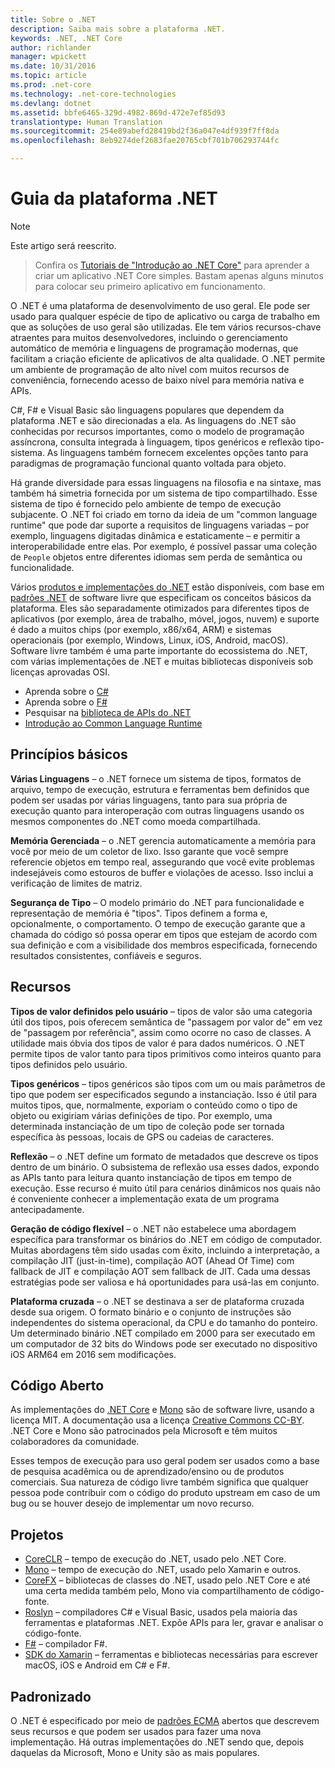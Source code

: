 ```yaml
---
title: Sobre o .NET
description: Saiba mais sobre a plataforma .NET.
keywords: .NET, .NET Core
author: richlander
manager: wpickett
ms.date: 10/31/2016
ms.topic: article
ms.prod: .net-core
ms.technology: .net-core-technologies
ms.devlang: dotnet
ms.assetid: bbfe6465-329d-4982-869d-472e7ef85d93
translationtype: Human Translation
ms.sourcegitcommit: 254e89abefd28419bd2f36a047e4df939f7ff8da
ms.openlocfilehash: 8eb9274def2683fae20765cbf701b706293744fc

---
```


# <a name="net-platform-guide"></a>Guia da plataforma .NET

> [!NOTE]
Este artigo será reescrito.

> Confira os [Tutoriais de "Introdução ao .NET Core"](../core/getting-started.md) para aprender a criar um aplicativo .NET Core simples. Bastam apenas alguns minutos para colocar seu primeiro aplicativo em funcionamento.

O .NET é uma plataforma de desenvolvimento de uso geral. Ele pode ser usado para qualquer espécie de tipo de aplicativo ou carga de trabalho em que as soluções de uso geral são utilizadas. Ele tem vários recursos-chave atraentes para muitos desenvolvedores, incluindo o gerenciamento automático de memória e linguagens de programação modernas, que facilitam a criação eficiente de aplicativos de alta qualidade. O .NET permite um ambiente de programação de alto nível com muitos recursos de conveniência, fornecendo acesso de baixo nível para memória nativa e APIs.

C#, F# e Visual Basic são linguagens populares que dependem da plataforma .NET e são direcionadas a ela. As linguagens do .NET são conhecidas por recursos importantes, como o modelo de programação assíncrona, consulta integrada à linguagem, tipos genéricos e reflexão tipo-sistema. As linguagens também fornecem excelentes opções tanto para paradigmas de programação funcional quanto voltada para objeto.

Há grande diversidade para essas linguagens na filosofia e na sintaxe, mas também há simetria fornecida por um sistema de tipo compartilhado. Esse sistema de tipo é fornecido pelo ambiente de tempo de execução subjacente. O .NET foi criado em torno da ideia de um "common language runtime" que pode dar suporte a requisitos de linguagens variadas – por exemplo, linguagens digitadas dinâmica e estaticamente – e permitir a interoperabilidade entre elas. Por exemplo, é possível passar uma coleção de `People` objetos entre diferentes idiomas sem perda de semântica ou funcionalidade.

Vários [produtos e implementações do .NET](components.md) estão disponíveis, com base em [padrões .NET](https://github.com/dotnet/coreclr/blob/master/Documentation/project-docs/dotnet-standards.md) de software livre que especificam os conceitos básicos da plataforma. Eles são separadamente otimizados para diferentes tipos de aplicativos (por exemplo, área de trabalho, móvel, jogos, nuvem) e suporte é dado a muitos chips (por exemplo, x86/x64, ARM) e sistemas operacionais (por exemplo, Windows, Linux, iOS, Android, macOS). Software livre também é uma parte importante do ecossistema do .NET, com várias implementações de .NET e muitas bibliotecas disponíveis sob licenças aprovadas OSI.

- Aprenda sobre o [C#](../csharp/index.md)
- Aprenda sobre o [F#](../fsharp/index.md)
- Pesquisar na [biblioteca de APIs do .NET](../../api/index.md)
- [Introdução ao Common Language Runtime](https://github.com/dotnet/coreclr/blob/master/Documentation/botr/intro-to-clr.md)

<a name="fundamentals"></a>Princípios básicos
------------

**Várias Linguagens** – o .NET fornece um sistema de tipos, formatos de arquivo, tempo de execução, estrutura e ferramentas bem definidos que podem ser usadas por várias linguagens, tanto para sua própria de execução quanto para interoperação com outras linguagens usando os mesmos componentes do .NET como moeda compartilhada.

**Memória Gerenciada** – o .NET gerencia automaticamente a memória para você por meio de um coletor de lixo. Isso garante que você sempre referencie objetos em tempo real, assegurando que você evite problemas indesejáveis como estouros de buffer e violações de acesso. Isso inclui a verificação de limites de matriz.

**Segurança de Tipo** – O modelo primário do .NET para funcionalidade e representação de memória é "tipos". Tipos definem a forma e, opcionalmente, o comportamento. O tempo de execução garante que a chamada do código só possa operar em tipos que estejam de acordo com sua definição e com a visibilidade dos membros especificada, fornecendo resultados consistentes, confiáveis e seguros.

<a name="features"></a>Recursos
--------

**Tipos de valor definidos pelo usuário** – tipos de valor são uma categoria útil dos tipos, pois oferecem semântica de "passagem por valor de" em vez de "passagem por referência", assim como ocorre no caso de classes. A utilidade mais óbvia dos tipos de valor é para dados numéricos. O .NET permite tipos de valor tanto para tipos primitivos como inteiros quanto para tipos definidos pelo usuário.

**Tipos genéricos** – tipos genéricos são tipos com um ou mais parâmetros de tipo que podem ser especificados segundo a instanciação. Isso é útil para muitos tipos, que, normalmente, exporiam o conteúdo como o tipo de objeto ou exigiriam várias definições de tipo. Por exemplo, uma determinada instanciação de um tipo de coleção pode ser tornada específica às pessoas, locais de GPS ou cadeias de caracteres.

**Reflexão** – o .NET define um formato de metadados que descreve os tipos dentro de um binário. O subsistema de reflexão usa esses dados, expondo as APIs tanto para leitura quanto instanciação de tipos em tempo de execução. Esse recurso é muito útil para cenários dinâmicos nos quais não é conveniente conhecer a implementação exata de um programa antecipadamente.

**Geração de código flexível** – o .NET não estabelece uma abordagem específica para transformar os binários do .NET em código de computador. Muitas abordagens têm sido usadas com êxito, incluindo a interpretação, a compilação JIT (just-in-time), compilação AOT (Ahead Of Time) com fallback de JIT e compilação AOT sem fallback de JIT. Cada uma dessas estratégias pode ser valiosa e há oportunidades para usá-las em conjunto.

**Plataforma cruzada** – o .NET se destinava a ser de plataforma cruzada desde sua origem. O formato binário e o conjunto de instruções são independentes do sistema operacional, da CPU e do tamanho do ponteiro. Um determinado binário .NET compilado em 2000 para ser executado em um computador de 32 bits do Windows pode ser executado no dispositivo iOS ARM64 em 2016 sem modificações.

<a name="open-source"></a>Código Aberto
-----------

As implementações do [.NET Core](https://github.com/dotnet/core) e [Mono](https://github.com/mono/mono) são de software livre, usando a licença MIT. A documentação usa a licença [Creative Commons CC-BY](https://creativecommons.org/licenses/by/4.0/). .NET Core e Mono são patrocinados pela Microsoft e têm muitos colaboradores da comunidade. 

Esses tempos de execução para uso geral podem ser usados como a base de pesquisa acadêmica ou de aprendizado/ensino ou de produtos comerciais. Sua natureza de código livre também significa que qualquer pessoa pode contribuir com o código do produto upstream em caso de um bug ou se houver desejo de implementar um novo recurso.

<a name="projects"></a>Projetos
--------

- [CoreCLR](https://github.com/dotnet/coreclr) – tempo de execução do .NET, usado pelo .NET Core.
- [Mono](https://github.com/mono/mono) – tempo de execução do .NET, usado pelo Xamarin e outros.
- [CoreFX](https://github.com/dotnet/coreclr) – bibliotecas de classes do .NET, usado pelo .NET Core e até uma certa medida também pelo, Mono via compartilhamento de código-fonte.
- [Roslyn](https://github.com/dotnet/roslyn) – compiladores C# e Visual Basic, usados pela maioria das ferramentas e plataformas .NET. Expõe APIs para ler, gravar e analisar o código-fonte.
- [F#](https://github.com/microsoft/visualfsharp) – compilador F#.
- [SDK do Xamarin](http://open.xamarin.com) – ferramentas e bibliotecas necessárias para escrever macOS, iOS e Android em C# e F#.

<a name="standardized"></a>Padronizado
------------

O .NET é especificado por meio de [padrões ECMA](https://github.com/dotnet/coreclr/blob/master/Documentation/project-docs/dotnet-standards.md) abertos que descrevem seus recursos e que podem ser usados para fazer uma nova implementação. Há outras implementações do .NET sendo que, depois daquelas da Microsoft, Mono e Unity são as mais populares.




<!--HONumber=Nov16_HO3-->


